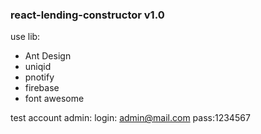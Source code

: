 ### react-lending-constructor v1.0

use lib:

- Ant Design
- uniqid
- pnotify
- firebase
- font awesome

test account admin:
login: admin@mail.com
pass:1234567

